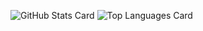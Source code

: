 ![GitHub Stats Card](https://github-readme-stats.vercel.app/api?username=tenpadrummer&count_private=true&show_icons=true&theme=dracula)
![Top Languages Card](https://github-readme-stats.vercel.app/api/top-langs/?username=tenpadrummer)
